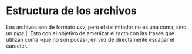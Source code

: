 # Estructura de los archivos
Los archivos son de formato *csv*, pero el delimitador no es una coma, sino un *pipe* |.
Esto con el objetivo de amenizar el tacto con las frases que utilizan coma -que no son pocas-, en vez de directamente escapar el caracter.
